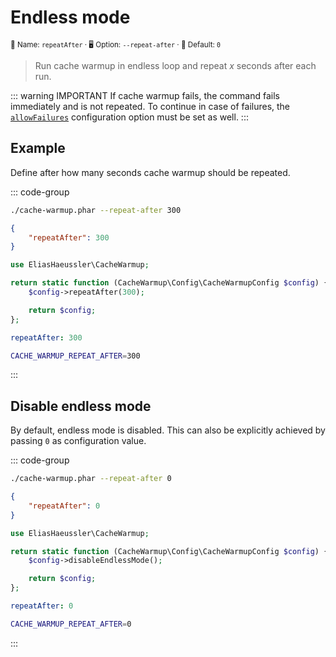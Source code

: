 # Endless mode <Badge type="tip" text="2.0+" />

<small>📝&nbsp;Name: `repeatAfter` &middot; 🖥️&nbsp;Option: `--repeat-after` &middot; 🐝&nbsp;Default: `0`</small>

> Run cache warmup in endless loop and repeat *x* seconds after each run.

::: warning IMPORTANT
If cache warmup fails, the command fails immediately and is not repeated.
To continue in case of failures, the [`allowFailures`](allow-failures.md)
configuration option must be set as well.
:::

## Example

Define after how many seconds cache warmup should be repeated.

::: code-group

```bash [CLI]
./cache-warmup.phar --repeat-after 300
```

```json [JSON]
{
    "repeatAfter": 300
}
```

```php [PHP]
use EliasHaeussler\CacheWarmup;

return static function (CacheWarmup\Config\CacheWarmupConfig $config) {
    $config->repeatAfter(300);

    return $config;
};
```

```yaml [YAML]
repeatAfter: 300
```

```bash [.env]
CACHE_WARMUP_REPEAT_AFTER=300
```

:::

## Disable endless mode

By default, endless mode is disabled. This can also be explicitly achieved by
passing `0` as configuration value.

::: code-group

```bash [CLI]
./cache-warmup.phar --repeat-after 0
```

```json [JSON]
{
    "repeatAfter": 0
}
```

```php [PHP]
use EliasHaeussler\CacheWarmup;

return static function (CacheWarmup\Config\CacheWarmupConfig $config) {
    $config->disableEndlessMode();

    return $config;
};
```

```yaml [YAML]
repeatAfter: 0
```

```bash [.env]
CACHE_WARMUP_REPEAT_AFTER=0
```

:::

